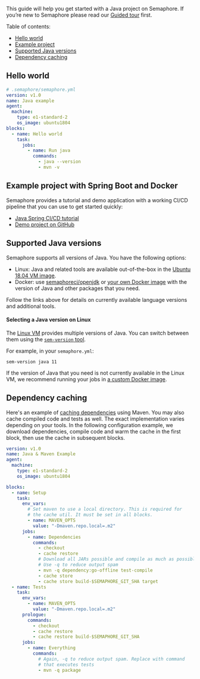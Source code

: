 This guide will help you get started with a Java project on Semaphore.
If you’re new to Semaphore please read our
[Guided tour](https://docs.semaphoreci.com/article/77-getting-started) first.

Table of contents:

- [Hello world](#hello-world)
- [Example project](#example-project-with-spring-boot-and-docker)
- [Supported Java versions](#supported-java-versions)
- [Dependency caching](#dependency-caching)

## Hello world

``` yaml
# .semaphore/semaphore.yml
version: v1.0
name: Java example
agent:
  machine:
    type: e1-standard-2
    os_image: ubuntu1804
blocks:
  - name: Hello world
    task:
      jobs:
        - name: Run java
          commands:
            - java --version
            - mvn -v
```

## Example project with Spring Boot and Docker

Semaphore provides a tutorial and demo application with a working
CI/CD pipeline that you can use to get started quickly:

- [Java Spring CI/CD tutorial][tutorial]
- [Demo project on GitHub][demo-project]

## Supported Java versions

Semaphore supports all versions of Java. You have the following options:

- Linux: Java and related tools are available out-of-the-box in the
  [Ubuntu 18.04 VM image][ubuntu-java].
- Docker: use [semaphoreci/openjdk][java-docker-image] or
  [your own Docker image][docker-env] with the version of Java and other
  packages that you need.

Follow the links above for details on currently available language versions and
additional tools.

#### Selecting a Java version on Linux

The [Linux VM][ubuntu1804] provides multiple versions of Java.
You can switch between them using the [`sem-version` tool][sem-version].

For example, in your `semaphore.yml`:

```
sem-version java 11
```

If the version of Java that you need is not currently available in the Linux VM,
we recommend running your jobs in [a custom Docker image][docker-env].

## Dependency caching

Here's an example of [caching dependencies][caching] using Maven.
You may also cache compiled code and tests as well. The exact
implementation varies depending on your tools.
In the following configuration example, we download dependencies, compile
code and warm the cache in the first block, then use the cache in
subsequent blocks.

```yaml
version: v1.0
name: Java & Maven Example
agent:
  machine:
    type: e1-standard-2
    os_image: ubuntu1804

blocks:
  - name: Setup
    task:
      env_vars:
        # Set maven to use a local directory. This is required for
        # the cache util. It must be set in all blocks.
        - name: MAVEN_OPTS
          value: "-Dmaven.repo.local=.m2"
      jobs:
        - name: Dependencies
          commands:
            - checkout
            - cache restore
            # Download all JARs possible and compile as much as possible
            # Use -q to reduce output spam
            - mvn -q dependency:go-offline test-compile
            - cache store
            - cache store build-$SEMAPHORE_GIT_SHA target
  - name: Tests
    task:
      env_vars:
        - name: MAVEN_OPTS
          value: "-Dmaven.repo.local=.m2"
      prologue:
        commands:
          - checkout
          - cache restore
          - cache restore build-$SEMAPHORE_GIT_SHA
      jobs:
        - name: Everything
          commands:
            # Again, -q to reduce output spam. Replace with command
            # that executes tests
            - mvn -q package
```

[tutorial]: https://docs.semaphoreci.com/article/122-java-spring-continuous-integration
[demo-project]: https://github.com/semaphoreci-demos/semaphore-demo-java-spring
[ubuntu-java]: https://docs.semaphoreci.com/article/32-ubuntu-1804-image#java-and-jvm-languages
[ubuntu1804]: https://docs.semaphoreci.com/article/32-ubuntu-1804-image
[macos-java]: https://docs.semaphoreci.com/article/120-macos-mojave-image#java
[docker-env]: https://docs.semaphoreci.com/article/127-custom-ci-cd-environment-with-docker
[sem-version]: https://docs.semaphoreci.com/article/131-sem-version-managing-language-version-on-linux
[caching]: https://docs.semaphoreci.com/article/68-caching-dependencies
[java-docker-image]: https://hub.docker.com/r/semaphoreci/openjdk
